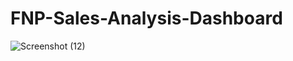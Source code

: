 # FNP-Sales-Analysis-Dashboard


![Screenshot (12)](https://github.com/user-attachments/assets/06c83c9a-2024-4cd1-b8f5-a1d90aff3f24)
